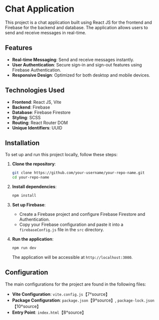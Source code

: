 

# Chat Application

This project is a chat application built using React JS for the frontend and Firebase for the backend and database. The application allows users to send and receive messages in real-time.

## Features

- **Real-time Messaging**: Send and receive messages instantly.
- **User Authentication**: Secure sign-in and sign-out features using Firebase Authentication.
- **Responsive Design**: Optimized for both desktop and mobile devices.

## Technologies Used

- **Frontend**: React JS, Vite
- **Backend**: Firebase
- **Database**: Firebase Firestore
- **Styling**: SCSS
- **Routing**: React Router DOM
- **Unique Identifiers**: UUID

## Installation

To set up and run this project locally, follow these steps:

1. **Clone the repository**:
   ```bash
   git clone https://github.com/your-username/your-repo-name.git
   cd your-repo-name
   ```

2. **Install dependencies**:
   ```bash
   npm install
   ```

3. **Set up Firebase**:
   - Create a Firebase project and configure Firebase Firestore and Authentication.
   - Copy your Firebase configuration and paste it into a `firebaseConfig.js` file in the `src` directory.

4. **Run the application**:
   ```bash
   npm run dev
   ```
   The application will be accessible at `http://localhost:3000`.

## Configuration

The main configurations for the project are found in the following files:

- **Vite Configuration**: `vite.config.js`【7†source】
- **Package Configuration**: `package.json`【9†source】, `package-lock.json`【10†source】
- **Entry Point**: `index.html`【8†source】


